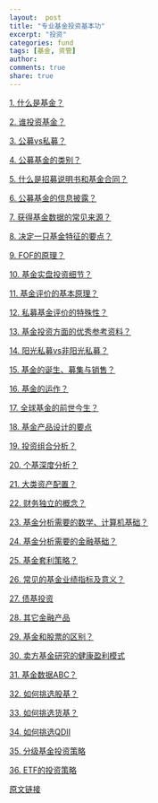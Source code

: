 ```yaml
---
layout:  post
title: "专业基金投资基本功"
excerpt: "投资"
categories: fund
tags: [基金, 资管]
author: 
comments: true
share: true
---
```


<a href="http://www.jidongshike.com/?p=15" target="_blank">1. 什么是基金？</a>  

<a href="http://www.goaheadalvin.com/fund/%E8%B0%81%E6%8A%95%E8%B5%84%E5%9F%BA%E9%87%91/" target="_blank">2. 谁投资基金？</a>

<a href="" target="_blank">3. 公募vs私募？</a> 

<a href="" target="_blank">4. 公募基金的类别？</a> 

<a href="" target="_blank">5. 什么是招募说明书和基金合同？</a> 

<a href="" target="_blank">6. 公募基金的信息披露？</a> 

<a href="" target="_blank">7. 获得基金数据的常见来源？</a> 

<a href="" target="_blank">8. 决定一只基金特征的要点？</a> 

<a href="" target="_blank">9. FOF的原理？</a> 

<a href="" target="_blank">10. 基金实盘投资细节？</a> 

<a href="" target="_blank"><a href="" target="_blank">11. 基金评价的基本原理？</a> 

<a href="" target="_blank">12. 私募基金评价的特殊性？</a> 

<a href="" target="_blank"><a href="" target="_blank"><a href="" target="_blank">13. 基金投资方面的优秀参考资料？</a> 

<a href="" target="_blank"><a href="" target="_blank">14. 阳光私募vs非阳光私募？</a> 

<a href="" target="_blank">15. 基金的诞生、募集与销售？</a> 

<a href="" target="_blank"><a href="" target="_blank"><a href="" target="_blank"><a href="" target="_blank">16. 基金的运作？</a> 

<a href="" target="_blank"><a href="" target="_blank"><a href="" target="_blank">17. 全球基金的前世今生？</a> 

<a href="" target="_blank"><a href="" target="_blank">18. 基金产品设计的要点</a> 

<a href="" target="_blank">1<a href="" target="_blank">9. 投资组合分析？</a> 

<a href="" target="_blank">20. 个基深度分析？</a> 

<a href="" target="_blank"><a href="" target="_blank"><a href="" target="_blank"><a href="" target="_blank">21. 大类资产配置？</a> 

<a href="" target="_blank"><a href="" target="_blank"><a href="" target="_blank">22. 财务独立的概念？</a> 

<a href="" target="_blank"><a href="" target="_blank">23. 基金分析需要的数学、计算机基础？</a> 

<a href="" target="_blank">24. 基金分析需要的金融基础？</a> 

<a href="" target="_blank"><a href="" target="_blank"><a href="" target="_blank"><a href="" target="_blank"><a href="" target="_blank"><a href="" target="_blank">25. 基金套利策略？</a> 

<a href="" target="_blank"><a href="" target="_blank"><a href="" target="_blank"><a href="" target="_blank"><a href="" target="_blank">26. 常见的基金业绩指标及意义？</a> 

<a href="" target="_blank"><a href="" target="_blank"><a href="" target="_blank"><a href="" target="_blank">27. 债基投资</a> 

<a href="" target="_blank"><a href="" target="_blank"><a href="" target="_blank">28. 其它金融产品</a> 

<a href="" target="_blank"><a href="" target="_blank">29. 基金和股票的区别？</a> 

<a href="" target="_blank">30. 卖方基金研究的健康盈利模式</a> 

<a href="" target="_blank"><a href="" target="_blank"><a href="" target="_blank"><a href="" target="_blank"><a href="" target="_blank">31. 基金数据ABC？</a> 

<a href="" target="_blank"><a href="" target="_blank"><a href="" target="_blank"><a href="" target="_blank">32. 如何挑选股基？</a> 

<a href="" target="_blank"><a href="" target="_blank"><a href="" target="_blank">33. 如何挑选货基？</a> 

<a href="" target="_blank"><a href="" target="_blank">34. 如何挑选QDII</a> 

<a href="" target="_blank">35. 分级基金投资策略</a> 

<a href="" target="_blank">36. ETF的投资策略</a> 


<a href="http://www.jidongshike.com/?p=176" target="_blank">原文链接</a>  

<!-- 多说评论框 start -->
<div class="ds-thread" data-thread-key="fund" data-title="fund" ></div>
<!-- 多说评论框 end -->
<!-- 多说公共JS代码 start (一个网页只需插入一次) -->
<script type="text/javascript">
var duoshuoQuery = {short_name:"goaheadalvin"};
(function() {
var ds = document.createElement('script');
ds.type = 'text/javascript';ds.async = true;
ds.src = (document.location.protocol == 'https:' ? 'https:' : 'http:') + '//static.duoshuo.com/embed.js';
ds.charset = 'UTF-8';
(document.getElementsByTagName('head')[0] 
|| document.getElementsByTagName('body')[0]).appendChild(ds);
})();
</script>
<!-- 多说公共JS代码 end -->